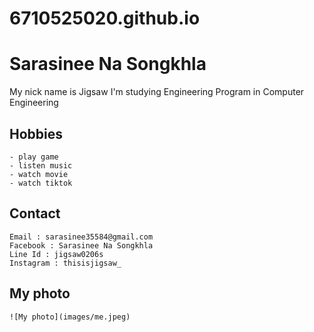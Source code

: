 # 6710525020.github.io
# Sarasinee Na Songkhla
My nick name is Jigsaw I'm studying Engineering Program in Computer Engineering
## Hobbies
	- play game
	- listen music
	- watch movie
	- watch tiktok
## Contact
	Email : sarasinee35584@gmail.com
	Facebook : Sarasinee Na Songkhla
	Line Id : jigsaw0206s
	Instagram : thisisjigsaw_
## My photo
	![My photo](images/me.jpeg)
  
